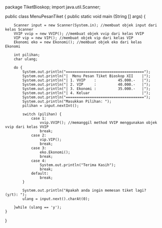 package TiketBioskop;
import java.util.Scanner;

public class MenuPesanTiket {
    public static void main (String [] args) {

        Scanner input = new Scanner(System.in); //membuat objek input dari kelas Scanner
        VVIP vvip = new VVIP(); //membuat objek vvip dari kelas VVIP
        VIP vip = new VIP(); //membuat objek vip dari kelas VIP
        Ekonomi eko = new Ekonomi(); //membuat objek eko dari kelas Ekonomi

        int pilihan;
        char ulang;

        do {
            System.out.println("====================================");
            System.out.println("|  Menu Pesan Tiket Bioskop XII    |");
            System.out.println("| 1. VVIP    :          45.000.-   |");
            System.out.println("| 2. VIP     :          40.000.-   |");
            System.out.println("| 3. Ekonomi :          35.000.-   |");
            System.out.println("| 4. Keluar                        |");
            System.out.println("====================================");
            System.out.println("Masukkan Pilihan: ");
            pilihan = input.nextInt();

            switch (pilihan) {
                case 1:
                    vvip.VVIP(); //memanggil method VVIP menggunakan objek vvip dari kelas VVIP
                    break;
                case 2:
                    vip.VIP();
                    break;
                case 3:
                    eko.Ekonomi();
                    break;
                case 4:
                    System.out.println("Terima Kasih");
                    break;
                default:
                    break;
            }

            System.out.println("Apakah anda ingin memesan tiket lagi? (y/t): ");
            ulang = input.next().charAt(0);

        }while (ulang == 'y');
    }
}




